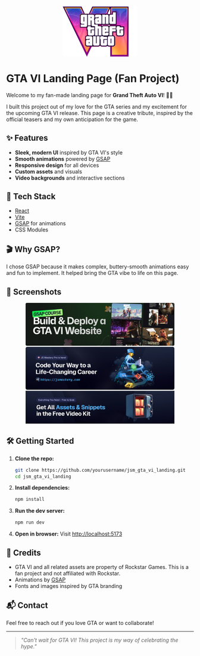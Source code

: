 <p align="center">
  <img src="public/images/logo.webp" alt="GTA VI Logo" width="200"/>
</p>

# GTA VI Landing Page (Fan Project)

Welcome to my fan-made landing page for **Grand Theft Auto VI**! 🚗💥

I built this project out of my love for the GTA series and my excitement for the upcoming GTA VI release. This page is a creative tribute, inspired by the official teasers and my own anticipation for the game.

## ✨ Features
- **Sleek, modern UI** inspired by GTA VI's style
- **Smooth animations** powered by [GSAP](https://greensock.com/gsap/)
- **Responsive design** for all devices
- **Custom assets** and visuals
- **Video backgrounds** and interactive sections

## 🚀 Tech Stack
- [React](https://react.dev/)
- [Vite](https://vitejs.dev/)
- [GSAP](https://greensock.com/gsap/) for animations
- CSS Modules

## 🎬 Why GSAP?
I chose GSAP because it makes complex, buttery-smooth animations easy and fun to implement. It helped bring the GTA vibe to life on this page.

## 📸 Screenshots
<p align="center">
  <img src="public/readme/hero.png" alt="Hero Section" width="400"/>
  <img src="public/readme/jsmpro.png" alt="Project Screenshot" width="400"/>
  <img src="public/readme/videokit.png" alt="Video Section" width="400"/>
</p>

## 🛠️ Getting Started
1. **Clone the repo:**
   ```bash
   git clone https://github.com/yourusername/jsm_gta_vi_landing.git
   cd jsm_gta_vi_landing
   ```
2. **Install dependencies:**
   ```bash
   npm install
   ```
3. **Run the dev server:**
   ```bash
   npm run dev
   ```
4. **Open in browser:**
   Visit [http://localhost:5173](http://localhost:5173)

## 🤝 Credits
- GTA VI and all related assets are property of Rockstar Games. This is a fan project and not affiliated with Rockstar.
- Animations by [GSAP](https://greensock.com/gsap/)
- Fonts and images inspired by GTA branding

## 📬 Contact
Feel free to reach out if you love GTA or want to collaborate!

---

> *"Can't wait for GTA VI! This project is my way of celebrating the hype."*
